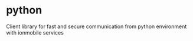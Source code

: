 # python
Client library for fast and secure communication from python environment with ionmobile services
